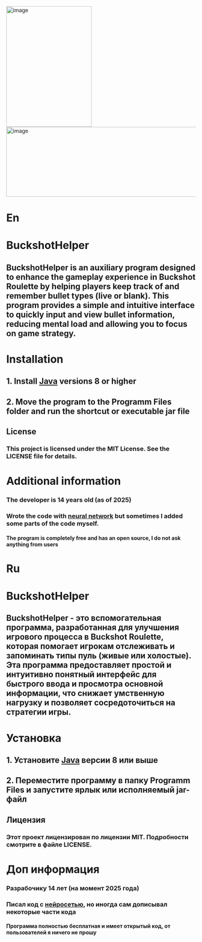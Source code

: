 <img width="227" height="321" alt="image" src="https://github.com/user-attachments/assets/00793618-4e19-4577-947f-ba884bf6c800" />
<img width="525" height="186" alt="image" src="https://github.com/user-attachments/assets/04bf5d52-7520-4370-b73d-2a0f08e8b278" />



# En
# BuckshotHelper
## BuckshotHelper is an auxiliary program designed to enhance the gameplay experience in Buckshot Roulette by helping players keep track of and remember bullet types (live or blank). This program provides a simple and intuitive interface to quickly input and view bullet information, reducing mental load and allowing you to focus on game strategy.

# Installation
## 1. Install [Java](https://www.oracle.com/java/technologies/downloads/) versions 8 or higher
## 2. Move the program to the Programm Files folder and run the shortcut or executable jar file

## License
### This project is licensed under the MIT License. See the LICENSE file for details.

# Additional information
### The developer is 14 years old (as of 2025)
### Wrote the code with [neural network](https://en.wikipedia.org/wiki/Neural_network) but sometimes I added some parts of the code myself.
#### The program is completely free and has an open source, I do not ask anything from users

# Ru
# BuckshotHelper
## BuckshotHelper - это вспомогательная программа, разработанная для улучшения игрового процесса в Buckshot Roulette, которая помогает игрокам отслеживать и запоминать типы пуль (живые или холостые). Эта программа предоставляет простой и интуитивно понятный интерфейс для быстрого ввода и просмотра основной информации, что снижает умственную нагрузку и позволяет сосредоточиться на стратегии игры.

# Установка
## 1. Установите [Java](https://www.oracle.com/java/technologies/downloads/) версии 8 или выше
## 2. Переместите программу в папку Programm Files и запустите ярлык или исполняемый jar-файл

## Лицензия
### Этот проект лицензирован по лицензии MIT. Подробности смотрите в файле LICENSE.

# Доп информация
### Разрабочику 14 лет (на момент 2025 года)
### Писал код с [нейросетью](https://ru.wikipedia.org/wiki/%D0%9D%D0%B5%D0%B9%D1%80%D0%BE%D0%BD%D0%BD%D0%B0%D1%8F_%D1%81%D0%B5%D1%82%D1%8C), но иногда сам дописывал некоторые части кода
#### Программа полностью бесплатная и имеет открытый код, от пользователей я ничего не прошу
